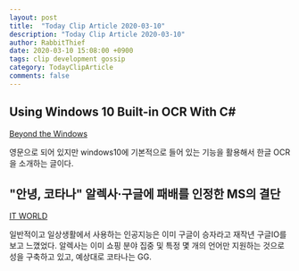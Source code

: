 ```yaml
---
layout: post
title:  "Today Clip Article 2020-03-10"
description: "Today Clip Article 2020-03-10"
author: RabbitThief
date: 2020-03-10 15:08:00 +0900
tags: clip development gossip 
category: TodayClipArticle
comments: false
---	
```



## Using Windows 10 Built-in OCR With C#

[Beyond the Windows](https://medium.com/rkttu/using-windows-10-built-in-ocr-with-c-b5ca8665a14e)

영문으로 되어 있지만 windows10에 기본적으로 들어 있는 기능을 활용해서 한글 OCR을 소개하는 글이다. 



## "안녕, 코타나" 알렉사·구글에 패배를 인정한 MS의 결단

[IT WORLD](http://www.itworld.co.kr/print/146332)

일반적이고 일상생활에서 사용하는 인공지능은 이미 구글이 승자라고 재작년 구글IO를 보고 느꼈었다.  알렉사는 이미 쇼핑 분야 집중 및 특정 몇 개의 언어만 지원하는 것으로 성을 구축하고 있고, 예상대로 코타나는 GG.



